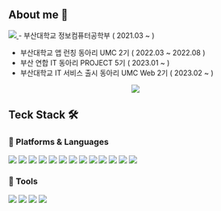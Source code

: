 ## About me 🐰 
<a href="https://www.instagram.com/_zixxu__/">
		<img src="https://img.shields.io/badge/Instagram-E4405F?style=flat&logo=Instagram&logoColor=white" />
	</a>
- 부산대학교 정보컴퓨터공학부 ( 2021.03 ~ )

- 부산대학교 앱 런칭 동아리 UMC 2기 ( 2022.03 ~ 2022.08 )   
- 부산 연합 IT 동아리 PROJECT 5기 ( 2023.01 ~ )
- 부산대학교 IT 서비스 출시 동아리 UMC Web 2기 ( 2023.02 ~ )
<div align="center">
    <a href="https://www.instagram.com/_zixxu__/">
		<img src="https://img.shields.io/badge/Instagram-E4405F?style=flat&logo=Instagram&logoColor=white" />
	</a>
</div>

## Teck Stack 🛠️
<!--<img src="https://img.shields.io/badge/아이콘내용-바탕색?style=flat&logo=로고이름&logoColor=white"/>-->

### 🔗 Platforms & Languages
<img src="https://img.shields.io/badge/Python-3776AB?style=for-the-badge&logo=Python&logoColor=white">
<img src="https://img.shields.io/badge/C-A8B9CC?style=for-the-badge&logo=C&logoColor=white">
<img src="https://img.shields.io/badge/C++-00599C?style=for-the-badge&logo=C%2B%2B&logoColor=white">
<img src="https://img.shields.io/badge/Java-007396?style=for-the-badge&logo=Conda-Forge&logoColor=white">

<img src="https://img.shields.io/badge/HTML5-E34F26?style=for-the-badge&logo=HTML5&logoColor=white">
<img src="https://img.shields.io/badge/CSS3-1572B6?style=for-the-badge&logo=CSS3&logoColor=white">
<img src="https://img.shields.io/badge/Sass-CC6699?style=for-the-badge&logo=Sass&logoColor=white">
<img src="https://img.shields.io/badge/
JavaScript-F7DF1E?style=for-the-badge&logo=
JavaScript&logoColor=white">
<img src="https://img.shields.io/badge/jQuery-0769AD?style=for-the-badge&logo=jQuery&logoColor=white">
<img src="https://img.shields.io/badge/Bootstrap-7952B3?style=for-the-badge&logo=Bootstrap&logoColor=white">
<img src="https://img.shields.io/badge/Firebase-FFCA28?style=for-the-badge&logo=Firebase&logoColor=white">
<img src="https://img.shields.io/badge/React-61DAFB?style=for-the-badge&logo=React&logoColor=white">
<img src="https://img.shields.io/badge/Axios-5A29E4?style=for-the-badge&logo=Axios&logoColor=white">

<br>

### 🔗 Tools
<img src="https://img.shields.io/badge/Visual Studio Code-007ACC?style=for-the-badge&logo=Visual Studio Code&logoColor=white">

<img src="https://img.shields.io/badge/GitHub-181717?style=for-the-badge&logo=GitHub&logoColor=white">
<img src="https://img.shields.io/badge/Figma-F24E1E?style=for-the-badge&logo=Figma&logoColor=white">
<img src="https://img.shields.io/badge/Notion-000000?style=for-the-badge&logo=Notion&logoColor=white">
